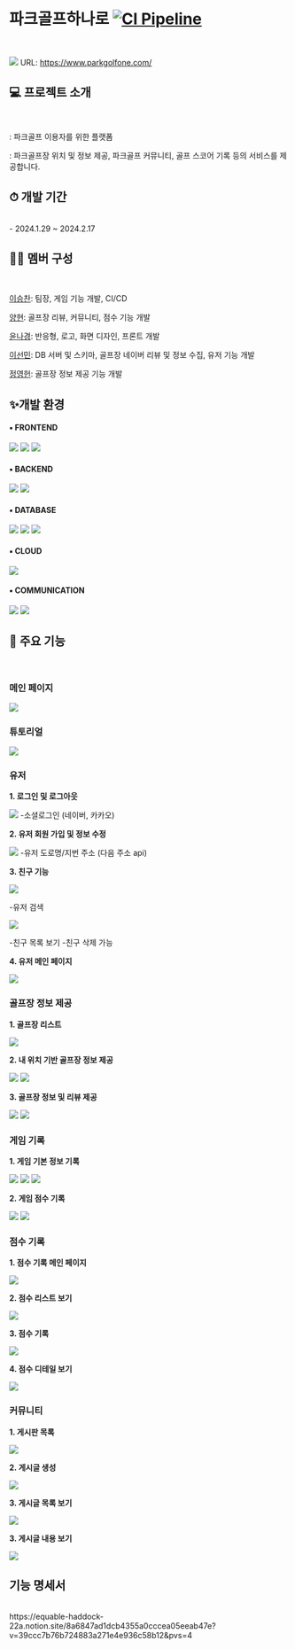 # 파크골프하나로  [![CI Pipeline](https://github.com/ParkGolfOne/pirogramming_final_project/actions/workflows/django.yml/badge.svg)](https://github.com/ParkGolfOne/pirogramming_final_project/actions/workflows/django.yml)

<br>
<p align="justify">
  <a href="https://www.parkgolfone.com/"><img src="docs/parkgolf_logo.gif"></a>
  URL: <a href="https://www.parkgolfone.com/">https://www.parkgolfone.com/</a>
</p>


## 💻 프로젝트 소개

<br>
<p align="justify">
: 파크골프 이용자를 위한 플랫폼
  
: 파크골프장 위치 및 정보 제공, 파크골프 커뮤니티, 골프 스코어 기록 등의 서비스를 제공합니다.
</p>


## ⏱ 개발 기간

<br>
- 2024.1.29 ~ 2024.2.17


## 🙍‍♂️ 멤버 구성

<br>
<p>
<a href="https://github.com/chan000518">이승찬</a>: 팀장, 게임 기능 개발, CI/CD
  
<a href="https://github.com/yanghyeonee">양현</a>: 골프장 리뷰, 커뮤니티, 점수 기능 개발  

<a href="https://github.com/nakyeongg">윤나경</a>: 반응형, 로고, 화면 디자인, 프론트 개발 

<a href="https://github.com/Phoebe125">이선민</a>: DB 서버 및 스키마, 골프장 네이버 리뷰 및 정보 수집, 유저 기능 개발  

<a href="https://github.com/jjyyhh0208">정영헌</a>: 골프장 정보 제공 기능 개발  
</p>


## ✨개발 환경

#### ▪ FRONTEND
<p>
<img src="https://img.shields.io/badge/HTML-239120?style=for-the-badge&logo=html5&logoColor=white">
<img src="https://img.shields.io/badge/JavaScript-F7DF1E?style=for-the-badge&logo=JavaScript&logoColor=white">
<img src="https://img.shields.io/badge/CSS3-1572B6?style=for-the-badge&logo=CSS3&logoColor=white">
</p>

#### ▪ BACKEND
<p>
<img src="https://img.shields.io/badge/Python-14354C?style=for-the-badge&logo=python&logoColor=white"/>
<img src="https://img.shields.io/badge/Django-092E20?style=for-the-badge&logo=django&logoColor=white"/>
</p>

#### ▪ DATABASE
<p>
<img src="https://img.shields.io/badge/MySQL-00000F?style=for-the-badge&logo=mysql&logoColor=white">
<img src="https://img.shields.io/badge/Amazon_S3-569A31?style=for-the-badge&logo=amazons3&logoColor=white">
<img src="https://img.shields.io/badge/SQLite-003B57?style=for-the-badge&logo=SQLite&logoColor=white">
</p>

#### ▪ CLOUD
<p>
<img src="https://img.shields.io/badge/Amazon_AWS-FF9900?style=for-the-badge&logo=amazonaws&logoColor=white">
</p>

#### ▪ COMMUNICATION
<p>
<img src="https://img.shields.io/badge/GIT-E44C30?style=for-the-badge&logo=git&logoColor=white">
<img src="https://img.shields.io/badge/Discord-7289DA?style=for-the-badge&logo=discord&logoColor=white">
</p>


## 📌 주요 기능

<br>

### 메인 페이지

<img src="docs/pages/main.png">

### 튜토리얼 

<img src="docs/pages/tutorial.png">

### 유저

**1. 로그인 및 로그아웃**

<img src="docs/pages/login.png">
-소셜로그인 (네이버, 카카오) 


**2. 유저 회원 가입 및 정보 수정**

<img src="docs/pages/singup.png">
-유저 도로명/지번 주소 (다음 주소 api)


**3. 친구 기능**

<img src="docs/pages/add_friend.png">

-유저 검색

<img src="docs/pages/friend_list.png">

-친구 목록 보기
-친구 삭제 가능


**4. 유저 메인 페이지**

<img src="docs/pages/my_page.png">

   
### 골프장 정보 제공

**1. 골프장 리스트**

<img src="docs/pages/golf_list.png">


**2. 내 위치 기반 골프장 정보 제공**

<img src="docs/pages/golf_list3.png">

<img src="docs/pages/golf_list2.png">


**3. 골프장 정보 및 리뷰 제공**

<img src="docs/pages/golf_detail.png">

<img src="docs/pages/naver_review.png">


### 게임 기록

**1. 게임 기본 정보 기록**

<img src="docs/pages/create_game.png">

<img src="docs/pages/create_game2.png">

<img src="docs/pages/create_game3.png">


**2. 게임 점수 기록**

<img src="docs/pages/game_detail1.png">

<img src="docs/pages/game_detail2.png">


### 점수 기록

**1. 점수 기록 메인 페이지**

<img src="docs/pages/score_main.png">


**2. 점수 리스트 보기**

<img src="docs/pages/score_list.png">


**3. 점수 기록**

<img src="docs/pages/create_score.png">


**4. 점수 디테일 보기**

<img src="docs/pages/score_detail.png">


### 커뮤니티

**1. 게시판 목록**

<img src="docs/pages/board_list.png">


**2. 게시글 생성**

<img src="docs/pages/add_post.png">


**3. 게시글 목록 보기**

<img src="docs/pages/post_list.png">


**3. 게시글 내용 보기**

<img src="docs/pages/post_detail.png">


## 기능 명세서

<br>
https://equable-haddock-22a.notion.site/8a6847ad1dcb4355a0cccea05eeab47e?v=39ccc7b76b724883a271e4e936c58b12&pvs=4

